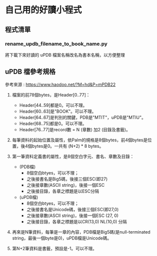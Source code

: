 # 自己用的好讀小程式
## 程式清單
### rename_updb_filename_to_book_name.py
將下載下來好讀的 uPDB 檔案名稱改名為書本名稱，以方便整理

## uPDB 檔參考規格
參考來源 : https://www.haodoo.net/?M=hd&P=mPDB22

1. 檔案的前78個bytes，是Header[0..77]：
    + Header[44..59]都是0。可以不理。
    + Header[60..63]是"BOOK"。可以不理。
    + Header[64..67]是判別的關鍵，PDB是"MTIT"，uPDB是"MTIU"。
    + Header[68..75]都是0。可以不理。
    + Header[76..77]是record數 = N (章數) 加2 (目錄及書籤)。

2. 每筆資料的起始位置及屬性，依Palm的規格是8個bytes，前4個bytes是位置，後4個bytes是0。一共有 (N+2) * 8 bytes。

3. 第一筆資料定義書的屬性，是8個空白字元、書名、章數及目錄：
    + (PDB檔)
      + 8個空白btyes，可以不理；
      + 之後接書名是Big5碼，後接三個ESC(即27)
      + 之後接章數(ASCII string)，後接一個ESC
      + 之後接目錄，各章之標題是以ESC分隔
    + (uPDB檔)
      + 8個空白btyes，可以不理；
      + 之後接書名是Unicode碼，後接三個ESC(即27,0)
      + 之後接章數(ASCII string)，後接一個ESC (27, 0)
      + 之後接目錄，各章之標題是以CR(13,0) NL(10,0) 分隔
      
4. 再來是N筆資料，每筆是一章的內容，PDB檔是Big5碼(是null-terminated string，最後一個byte是0)，uPDB檔是Unicode碼。

5. 第N+2筆資料是書籤，預設是-1。可以不理。
